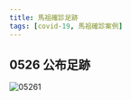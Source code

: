 ```yaml
---
title: 馬祖確診足跡
tags: [covid-19, 馬祖確診案例]
---
```

## 0526 公布足跡
![05261](https://images.chinatimes.com/newsphoto/2021-05-26/1024/20210526003866.jpg)
